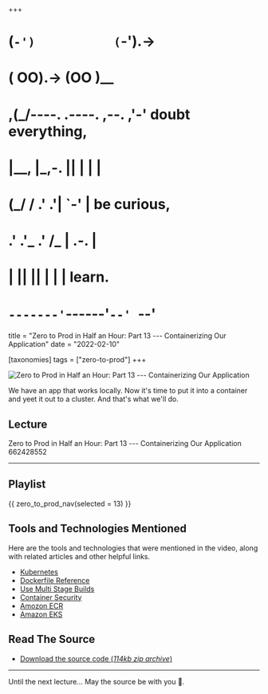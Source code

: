 +++
#   (`-')           (`-').->
#   ( OO).->        (OO )__
# ,(_/----. .----. ,--. ,'-' doubt everything,
# |__,    |\_,-.  ||  | |  |
#  (_/   /    .' .'|  `-'  | be curious,
#  .'  .'_  .'  /_ |  .-.  |
# |       ||      ||  | |  | learn.
# `-------'`------'`--' `--'

title = "Zero to Prod in Half an Hour: Part 13 --- Containerizing Our Application"
date = "2022-02-10"

[taxonomies]
tags = ["zero-to-prod"]
+++

![Zero to Prod in Half an Hour: Part 13 --- Containerizing Our Application](/images/size/w1200/2024/03/containerize.png)

We have an app that works locally. Now it's time to put it into a container and
yeet it out to a cluster. And that's what we'll do.

Lecture
-------

Zero to Prod in Half an Hour: Part 13 --- Containerizing Our Application
662428552

--------

Playlist
--------

{{ zero_to_prod_nav(selected = 13) }}

Tools and Technologies Mentioned
--------------------------------

Here are the tools and technologies that were mentioned in the video, along with
related articles and other helpful links.

* [Kubernetes](https://kubernetes.io/)
* [Dockerfile Reference](https://docs.docker.com/engine/reference/builder/)
* [Use Multi Stage Builds](https://docs.docker.com/develop/develop-images/multistage-build/)
* [Container Security](https://www.goodreads.com/book/show/48816583-container-security)
* [Amozon ECR](https://aws.amazon.com/ecr/)
* [Amazon EKS](https://aws.amazon.com/eks/)

Read The Source
---------------

* [Download the source code (_114kb zip
  archive_)](https://assets.zerotohero.dev/zero-to-prod-in-30/zero-to-prod-in-30.zip)

------------

Until the next lecture... May the source be with you 🦄.
